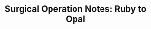 ---
hackday: "17-manchester"
title: "Surgical Operation Notes: Ruby to Opal"
summary: "Surgical operation notes form a key part of a patient's digital peri-operative care record. We had a legacy web app written in Ruby v1.x that had 15K+ records but did not meet IG requirements and was due to be deleted. Our team managed to get it running, exported the db schema and re-built it using Opal."
team:
  - "Grant Forrest"
  - "Adrian Wilkins"
  - "Ross Jones"
links:
  - code:
      - "https://github.com/awilkins/opnote"
---
